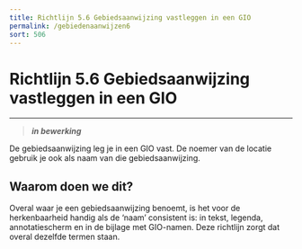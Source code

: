 ```yaml
---
title: Richtlijn 5.6 Gebiedsaanwijzing vastleggen in een GIO
permalink: /gebiedenaanwijzen6
sort: 506
---
```


# Richtlijn 5.6 Gebiedsaanwijzing vastleggen in een GIO
----------------

> _**in bewerking**_

De gebiedsaanwijzing leg je in een GIO vast. De noemer van de locatie gebruik je ook als naam van die gebiedsaanwijzing.

## Waarom doen we dit?

Overal waar je een gebiedsaanwijzing benoemt, is het voor de herkenbaarheid handig als de ‘naam’ consistent is: in tekst, legenda, annotatiescherm en in de bijlage met GIO-namen. Deze richtlijn zorgt dat overal dezelfde termen staan.
